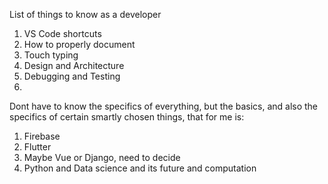 List of things to know as a developer

1. VS Code shortcuts
2. How to properly document
3. Touch typing
4. Design and Architecture
5. Debugging and Testing
6. 




Dont have to know the specifics of everything, but the basics, and also the specifics of certain smartly chosen things, that for me is:
1. Firebase
2. Flutter 
3. Maybe Vue or Django, need to decide
4. Python and Data science and its future and computation


